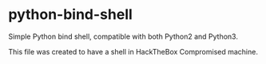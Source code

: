 # python-bind-shell
Simple Python bind shell, compatible with both Python2 and Python3.

This file was created to have a shell in HackTheBox Compromised machine.
